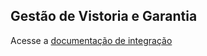 ## Gestão de Vistoria e Garantia

Acesse a <a href="https://github.com/lucas-silva/cyrela-web-services/raw/main/docs/Documenta%C3%A7%C3%A3o%20API%20-%20Cyrela.pdf">documentação de integração</a>
